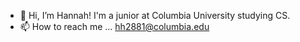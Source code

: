- 👋 Hi, I’m Hannah! I'm a junior at Columbia University studying CS.
- 📫 How to reach me ... hh2881@columbia.edu

<!---
hannah-w-huang/hannah-w-huang is a ✨ special ✨ repository because its `README.md` (this file) appears on your GitHub profile.
You can click the Preview link to take a look at your changes.
--->

